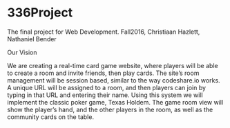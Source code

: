 # 336Project
The final project for Web Development. Fall2016, Christiaan Hazlett, Nathaniel Bender

Our Vision

We are creating a real-time card game website, where players will be able to create a room and invite friends, then play cards.  The site’s room management will be session based, similar to the way codeshare.io works. A unique URL will be assigned to a room, and then players can join by typing in that URL and entering their name.  Using this system we will implement the classic poker game, Texas Holdem. The game room view will show the player’s hand, and the other players in the room, as well as the community cards on the table.
